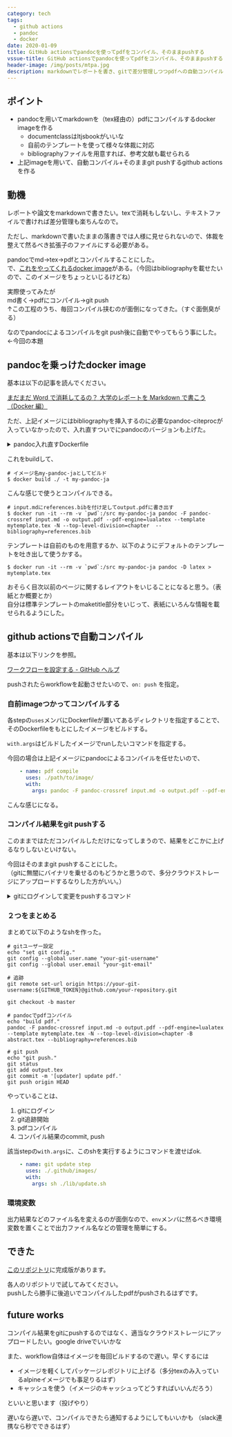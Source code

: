 ```yaml
---
category: tech
tags:
  - github actions
  - pandoc
  - docker
date: 2020-01-09
title: GitHub actionsでpandocを使ってpdfをコンパイル、そのままpushする
vssue-title: GitHub actionsでpandocを使ってpdfをコンパイル、そのままpushする
header-image: /img/posts/mtpa.jpg
description: markdownでレポートを書き、gitで差分管理しつつpdfへの自動コンパイル
---
```


## ポイント

- pandocを用いてmarkdownを（tex経由の）pdfにコンパイルするdocker imageを作る
  - documentclassはltjsbookがいいな
  - 自前のテンプレートを使って様々な体裁に対応
  - bibliographyファイルを用意すれば、参考文献も載せられる
- 上記imageを用いて、自動コンパイル+そのままgit pushするgithub actionsを作る

## 動機
レポートや論文をmarkdownで書きたい。texで消耗もしないし、テキストファイルで書ければ差分管理も楽ちんなので。

ただし、markdownで書いたままの落書きでは人様に見せられないので、体裁を整えて然るべき拡張子のファイルにする必要がある。

pandocでmd->tex->pdfとコンパイルすることにした。  
で、[これをやってくれるdocker image](https://github.com/Kumassy/docker-alpine-pandoc-ja)がある。（今回はbibliographyを載せたいので、このイメージをちょっといじるけどね）

実際使ってみたが  
md書く->pdfにコンパイル->git push  
↑この工程のうち、毎回コンパイル挟むのが面倒になってきた。（すぐ面倒臭がる）

なのでpandocによるコンパイルをgit push後に自動でやってもらう事にした。←今回の本題

## pandocを乗っけたdocker image

基本は以下の記事を読んでください。

[まだまだ Word で消耗してるの？ 大学のレポートを Markdown で書こう （Docker 編）](https://qiita.com/Kumassy/items/ffa752da5f7193c4929c)

ただ、上記イメージにはbibliographyを挿入するのに必要なpandoc-citeprocが入っていなかったので、入れ直すついでにpandocのバージョンも上げた。

<details><summary>pandoc入れ直すDockerfile</summary>

``` Docker
FROM kumassy/alpine-pandoc-ja

WORKDIR /src

COPY ./ /src

RUN ls -la

RUN apk update && \
  apk upgrade && \
  apk add --no-cache git

RUN wget https://github.com/jgm/pandoc/releases/download/2.9.1.1/pandoc-2.9.1.1-linux-amd64.tar.gz
RUN tar xvfz pandoc-2.9.1.1-linux-amd64.tar.gz
RUN cp pandoc-2.9.1.1/bin/* /usr/local/bin/

RUN rm -r /usr/bin/pandoc-crossref \
  && wget https://github.com/lierdakil/pandoc-crossref/releases/download/v0.3.6.1a/linux-pandoc_2_9_1.tar.gz -q -O - | tar xz \
  && mv pandoc-crossref /usr/bin/
```
</details>

これをbuildして、

``` shell-session
# イメージ名my-pandoc-jaとしてビルド
$ docker build ./ -t my-pandoc-ja
```

こんな感じで使うとコンパイルできる。

``` shell-session
# input.mdにreferences.bibを付け足してoutput.pdfに書き出す
$ docker run -it --rm -v `pwd`:/src my-pandoc-ja pandoc -F pandoc-crossref input.md -o output.pdf --pdf-engine=lualatex --template mytemplate.tex -N --top-level-division=chapter  --bibliography=references.bib
```

テンプレートは自前のものを用意するか、以下のようにデフォルトのテンプレートを吐き出して使うかする。

``` shell-session
$ docker run -it --rm -v `pwd`:/src my-pandoc-ja pandoc -D latex > mytemplate.tex
```

おそらく目次以前のページに関するレイアウトをいじることになると思う。（表紙とか概要とか）  
自分は標準テンプレートのmaketitle部分をいじって、表紙にいろんな情報を載せられるようにした。

## github actionsで自動コンパイル

基本は以下リンクを参照。

[ワークフローを設定する - GitHub ヘルプ](https://help.github.com/ja/actions/automating-your-workflow-with-github-actions/configuring-a-workflow)

pushされたらworkflowを起動させたいので、`on: push` を指定。

### 自前imageつかってコンパイルする

各stepの`uses`メンバにDockerfileが置いてあるディレクトリを指定することで、そのDockerfileをもとにしたイメージをビルドする。

`with.args`はビルドしたイメージでrunしたいコマンドを指定する。

今回の場合は上記イメージにpandocによるコンパイルを任せたいので、

``` yml
    - name: pdf compile
      uses: ./path/to/image/
      with:
        args: pandoc -F pandoc-crossref input.md -o output.pdf --pdf-engine=lualatex --template mytemplate.tex -N --top-level-division=chapter  --bibliography=references.bib
```

こんな感じになる。

### コンパイル結果をgit pushする

このままではただコンパイルしただけになってしまうので、結果をどこかに上げるなりしないといけない。

今回はそのままgit pushすることにした。  
（gitに無闇にバイナリを乗せるのもどうかと思うので、多分クラウドストレージにアップロードするなりした方がいい。）

<details><summary>gitにログインして変更をpushするコマンド</summary>

``` shell
# gitユーザー設定
git config --global user.name "your-git-username"
git config --global user.email "your-git-email"

# 追跡
git remote set-url origin https://your-git-username:${GITHUB_TOKEN}@github.com/your-repository.git

git checkout -b master

#
#  なんやかんややる
#

# git push
git status
git add .
git commit -m '[updater] update.'
git push origin HEAD
```
</details>

### ２つをまとめる

まとめて以下のようなshを作った。

``` shell
# gitユーザー設定
echo "set git config."
git config --global user.name "your-git-username"
git config --global user.email "your-git-email"

# 追跡
git remote set-url origin https://your-git-username:${GITHUB_TOKEN}@github.com/your-repository.git

git checkout -b master

# pandocでpdfコンパイル
echo "build pdf."
pandoc -F pandoc-crossref input.md -o output.pdf --pdf-engine=lualatex --template mytemplate.tex -N --top-level-division=chapter -B abstract.tex --bibliography=references.bib

# git push
echo "git push."
git status
git add output.tex
git commit -m '[updater] update pdf.'
git push origin HEAD
```

やっていることは、
1. gitにログイン
2. git追跡開始
3. pdfコンパイル
4. コンパイル結果のcommit, push

該当stepの`with.args`に、このshを実行するようにコマンドを渡せばok.

``` yml
    - name: git update step
      uses: ./.github/images/
      with:
        args: sh ./lib/update.sh
```

### 環境変数

出力結果などのファイル名を変えるのが面倒なので、`env`メンバに然るべき環境変数を置くことで出力ファイル名などの管理を簡単にする。

## できた

[このリポジトリ](https://github.com/mat2hiro/write-report-with-markdown)に完成版があります。

各人のリポジトリで試してみてください。  
pushしたら勝手に後追いでコンパイルしたpdfがpushされるはずです。

## future works

コンパイル結果をgitにpushするのではなく、適当なクラウドストレージにアップロードしたい。google driveでいいかな

また、workflow自体はイメージを毎回ビルドするので遅い。早くするには
- イメージを軽くしてパッケージレポジトリに上げる（多分texのみ入っているalpineイメージでも事足りるはず）
- キャッシュを使う（イメージのキャッシュってどうすればいいんだろう）

といいと思います（投げやり）

遅いなら遅いで、コンパイルできたら通知するようにしてもいいかも
（slack連携なら秒でできるはず）
